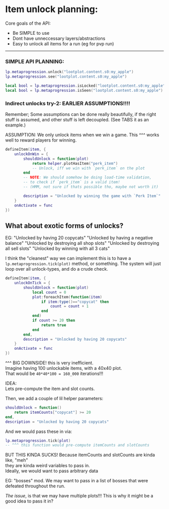 
# Item unlock planning:

Core goals of the API:
- Be SIMPLE to use
- Dont have unneccessary layers/abstractions
- Easy to unlock all items for a run (eg for pvp run)


---

### SIMPLE API PLANNING:
```lua
lp.metaprogression.unlock("lootplot.content.s0:my_apple")
lp.metaprogression.see("lootplot.content.s0:my_apple")

local bool = lp.metaprogression.isLocked("lootplot.content.s0:my_apple")
local bool = lp.metaprogression.isSeen("lootplot.content.s0:my_apple")
```


### Indirect unlocks try-2: EARLIER ASSUMPTIONS!!!!
Remember; Some assumptions can be done really beautifully, if the right stuff is assumed, and other stuff is left decoupled.
(See TABS it as an example.)

ASSUMPTION:
We only unlock items when we win a game.
This ^^^ works well to reward players for winning.

```lua
defineItem(item, {
    unlockOnWin = {
        shouldUnlock = function(plot)
            return helper.plotHasItem("perk_item")
            -- Unlock, iff we win with `perk_item` on the plot
        end
        -- NOTE: We should somehow be doing load-time validation, 
        -- to check if `perk_item` is a valid item!
        -- (HMM, not sure if thats possible tho, maybe not worth it)

        description = "Unlocked by winning the game with `Perk Item`"
    }
    onActivate = func    
})
```


## What about exotic forms of unlocks?

EG:
"Unlocked by having 20 copycats"
"Unlocked by having a negative balance"
"Unlocked by destroying all shop slots"
"Unlocked by destroying all sell slots"
"Unlocked by winning with all 3 cats"

I think the "cleanest" way we can implement this
is to have a `lp.metaprogression.tick(plot)` method,
or something.
The system will just loop over all unlock-types, and do a crude check.
```lua
defineItem(item, {
    unlockOnTick = {
        shouldUnlock = function(plot)
            local count = 0
            plot:foreachItem(function(item)
                if item:type()=="copycat" then
                    count = count + 1
                end
            end)
            if count >= 20 then
                return true
            end
        end,
        description = "Unlocked by having 20 copycats"
    }
    onActivate = func    
})
```

^^^ BIG DOWNSIDE! this is very inefficient.  
Imagine having 100 unlockable items, with a 40x40 plot.  
That would be `40*40*100 = 160_000` iterations!!!

IDEA:  
Lets pre-compute the item and slot counts.

Then, we add a couple of lil helper parameters:
```lua
shouldUnlock = function()
    return itemCounts["copycat"] >= 20
end,
description = "Unlocked by having 20 copycats"
```
And we would pass these in via:
```lua
lp.metaprogression.tick(plot)
-- ^^^ this function would pre-compute itemCounts and slotCounts
```

BUT THIS KINDA SUCKS!
Because itemCounts and slotCounts are kinda like, "meh"  
they are kinda weird variables to pass in.  
Ideally, we would want to pass arbitrary data

EG:
"bosses" mod. We may want to pass in a list of bosses 
that were defeated throughout the run.


*The issue*, is that we may have multiple plots!!!
This is why it might be a good idea to pass it in?


